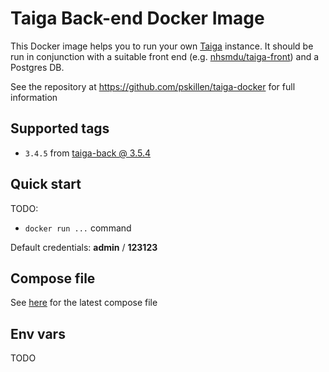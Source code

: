 # Taiga Back-end Docker Image

This Docker image helps you to run your own [Taiga](https://taiga.io) instance. It should be run in conjunction
with a suitable front end (e.g. [nhsmdu/taiga-front](https://hub.docker.com/r/nhsmdu/taiga-front/)) and a Postgres DB.

See the repository at https://github.com/pskillen/taiga-docker for full information

## Supported tags

* `3.4.5` from [taiga-back @ 3.5.4](https://github.com/taigaio/taiga-back/tree/3.4.5)

## Quick start

TODO:
* `docker run ...` command

Default credentials: **admin** / **123123**

## Compose file

See [here](https://github.com/pskillen/taiga-docker/blob/master/docker-compose.yml) for the latest compose file

## Env vars

TODO
